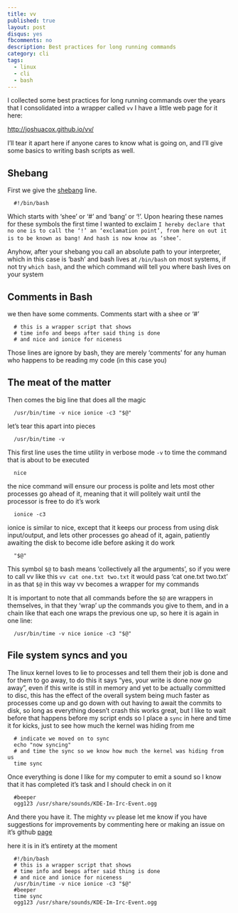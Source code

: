 ```yaml
---
title: vv
published: true
layout: post
disqus: yes
fbcomments: no
description: Best practices for long running commands
category: cli
tags: 
  - linux
  - cli
  - bash
---
```


I collected some best practices for long running commands over the years that I consolidated into a wrapper called `vv` I have a little web page for it here:

http://joshuacox.github.io/vv/

I’ll tear it apart here if anyone cares to know what is going on, and I’ll give some basics to writing bash scripts as well.

## Shebang

First we give the [shebang](http://tinyurl.com/7co78gm) line. 

      #!/bin/bash

Which starts with ‘shee’ or ‘#’ and ‘bang’ or ‘!’.  Upon hearing these names for these symbols the first time I wanted to exclaim   `I hereby declare that no one is to call the ‘!’ an ‘exclamation point’, from here on out it is to be known as bang! And hash is now know as ‘shee’`.  

Anyhow, after your shebang you call an absolute path to your interpreter, which in this case is ‘bash’ and bash lives at `/bin/bash` on most systems, if not try `which bash`, and the which command will tell you where bash lives on your system

## Comments in Bash

we then have some comments.  Comments start with a shee or ‘#’

      # this is a wrapper script that shows
      # time info and beeps after said thing is done
      # and nice and ionice for niceness

Those lines are ignore by bash, they are merely ‘comments’ for any human who happens to be reading my code (in this case you)

## The meat of the matter

Then comes the big line that does all the magic

      /usr/bin/time -v nice ionice -c3 "$@"

let’s tear this apart into pieces

      /usr/bin/time -v

This first line uses the time utility in verbose mode `-v` to time the command that is about to be executed

      nice 

the nice command will ensure our process is polite and lets most other processes go ahead of it, meaning that it will politely wait until the processor is free to do it’s work

      ionice -c3

ionice is similar to nice, except that it keeps our process from using disk input/output, and lets other processes go ahead of it, again, patiently awaiting the disk to become idle before asking it do work

      "$@"

This symbol `$@` to bash means ‘collectively all the arguments’, so if you were to call vv like this `vv cat one.txt two.txt` it would pass ‘cat one.txt two.txt’ in as that `$@` in this way vv becomes a wrapper for my commands

It is important to note that all commands before the `$@` are wrappers in themselves, in that they ‘wrap’ up the commands you give to them, and in a chain like that each one wraps the previous one up, so here it is again in one line:

      /usr/bin/time -v nice ionice -c3 "$@"

## File system syncs and you

The linux kernel loves to lie to processes and tell them their job is done and for them to go away, to do this it says “yes, your write is done now go away”, even if this write is still in memory and yet to be actually committed to disc, this has the effect of the overall system being much faster as processes come up and go down with out having to await the commits to disk, so long as everything doesn’t crash this works great, but I like to wait before that happens before my script ends so I place a `sync` in here and time it for kicks, just to see how much the kernel was hiding from me

      # indicate we moved on to sync
      echo "now syncing"
      # and time the sync so we know how much the kernel was hiding from us
      time sync

Once everything is done I like for my computer to emit a sound so I know that it has completed it’s task and I should check in on it

      #beeper
      ogg123 /usr/share/sounds/KDE-Im-Irc-Event.ogg

And there you have it. The mighty `vv` please let me know if you have suggestions for improvements by commenting here or making an issue on it’s github [page](https://github.com/joshuacox/vv/issues)

here it is in it’s entirety at the moment

      #!/bin/bash
      # this is a wrapper script that shows
      # time info and beeps after said thing is done
      # and nice and ionice for niceness
      /usr/bin/time -v nice ionice -c3 "$@"
      #beeper
      time sync
      ogg123 /usr/share/sounds/KDE-Im-Irc-Event.ogg

